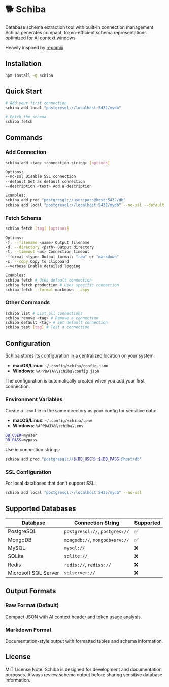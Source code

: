 # 🐕 Schiba

Database schema extraction tool with built-in connection management. Schiba generates compact, token-efficient schema representations optimized for AI context windows.

Heavily inspired by [repomix](https://www.npmjs.com/package/repomix)

## Installation

```bash
npm install -g schiba
```

## Quick Start

```bash
# Add your first connection
schiba add local "postgresql://localhost:5432/mydb"

# Fetch the schema
schiba fetch
```

## Commands

### Add Connection

```bash
schiba add <tag> <connection-string> [options]

Options:
--no-ssl Disable SSL connection
--default Set as default connection
--description <text> Add a description

Examples:
schiba add prod "postgresql://user:pass@host:5432/db"
schiba add local "postgresql://localhost:5432/mydb" --no-ssl --default
```

### Fetch Schema

```bash
schiba fetch [tag] [options]

Options:
-f, --filename <name> Output filename
-d, --directory <path> Output directory
-t, --timeout <ms> Connection timeout
--format <type> Output format: "raw" or "markdown"
-c, --copy Copy to clipboard
--verbose Enable detailed logging

Examples:
schiba fetch # Uses default connection
schiba fetch production # Uses specific connection
schiba fetch --format markdown --copy
```

### Other Commands

```bash
schiba list # List all connections
schiba remove <tag> # Remove a connection
schiba default <tag> # Set default connection
schiba test [tag] # Test a connection
```

## Configuration

Schiba stores its configuration in a centralized location on your system:

- **macOS/Linux**: `~/.config/schiba/config.json`
- **Windows**: `%APPDATA%\schiba\config.json`

The configuration is automatically created when you add your first connection.

### Environment Variables

Create a `.env` file in the same directory as your config for sensitive data:

- **macOS/Linux**: `~/.config/schiba/.env`
- **Windows**: `%APPDATA%\schiba\.env`

```bash
DB_USER=myuser
DB_PASS=mypass
```

Use in connection strings:

```bash
schiba add prod "postgresql://${DB_USER}:${DB_PASS}@host/db"
```

### SSL Configuration

For local databases that don't support SSL:

```bash
schiba add local "postgresql://localhost:5432/mydb" --no-ssl
```

## Supported Databases

| Database             | Connection String              | Supported |
| -------------------- | ------------------------------ | --------- |
| PostgreSQL           | `postgresql://`, `postgres://` | ✅        |
| MongoDB              | `mongodb://`, `mongodb+srv://` | ✅        |
| MySQL                | `mysql://`                     | ❌        |
| SQLite               | `sqlite://`                    | ❌        |
| Redis                | `redis://`, `rediss://`        | ❌        |
| Microsoft SQL Server | `sqlserver://`                 | ❌        |

## Output Formats

### Raw Format (Default)

Compact JSON with AI context header and token usage analysis.

### Markdown Format

Documentation-style output with formatted tables and schema information.

## License

MIT License
Note: Schiba is designed for development and documentation purposes. Always review schema output before sharing sensitive database information.
